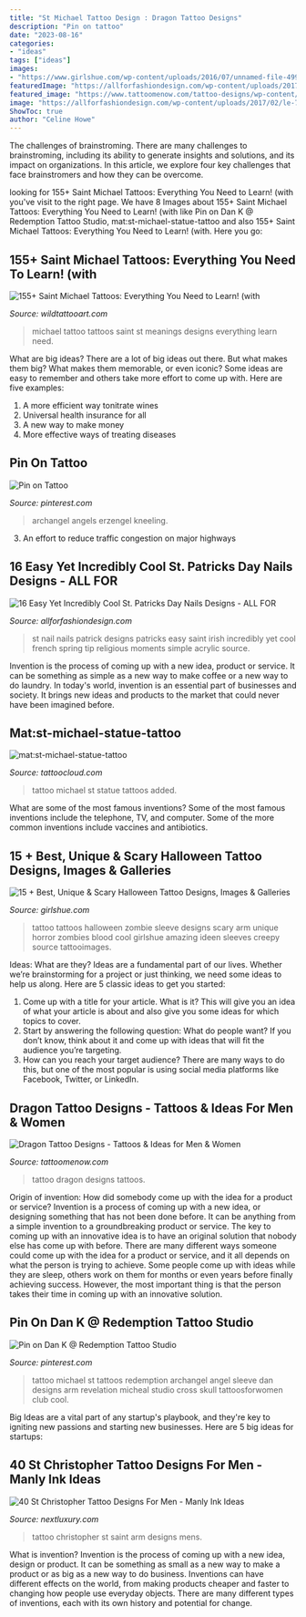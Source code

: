```yaml
---
title: "St Michael Tattoo Design : Dragon Tattoo Designs"
description: "Pin on tattoo"
date: "2023-08-16"
categories:
- "ideas"
tags: ["ideas"]
images:
- "https://www.girlshue.com/wp-content/uploads/2016/07/unnamed-file-4998.jpg"
featuredImage: "https://allforfashiondesign.com/wp-content/uploads/2017/02/le-7-600x600.jpg"
featured_image: "https://www.tattoomenow.com/tattoo-designs/wp-content/uploads/2020/10/Dragon-Tattoo-42.jpg"
image: "https://allforfashiondesign.com/wp-content/uploads/2017/02/le-7-600x600.jpg"
ShowToc: true
author: "Celine Howe"
---
```



The challenges of brainstroming.
There are many challenges to brainstroming, including its ability to generate insights and solutions, and its impact on organizations. In this article, we explore four key challenges that face brainstromers and how they can be overcome.

	

		
looking for 155+ Saint Michael Tattoos: Everything You Need to Learn! (with you've visit to the right page. We have 8 Images about 155+ Saint Michael Tattoos: Everything You Need to Learn! (with like Pin on Dan K @ Redemption Tattoo Studio, mat:st-michael-statue-tattoo and also 155+ Saint Michael Tattoos: Everything You Need to Learn! (with. Here you go:
		
    
## 155+ Saint Michael Tattoos: Everything You Need To Learn! (with

<img loading=lazy src="https://www.wildtattooart.com/wp-content/uploads/2018/10/Saint-Michael-Tattoos-2510181.jpg" onerror="this.onerror=null;this.src='https://tse2.mm.bing.net/th?id=OIP.aEfXYodYtEPKJzGgA2DpPgHaHa&amp;pid=15.1';" alt="155+ Saint Michael Tattoos: Everything You Need to Learn! (with">

_Source: wildtattooart.com_

>michael tattoo tattoos saint st meanings designs everything learn need. 

	

What are big ideas?
There are a lot of big ideas out there. But what makes them big? What makes them memorable, or even iconic? Some ideas are easy to remember and others take more effort to come up with. Here are five examples: 
1. A more efficient way tonitrate wines
2. Universal health insurance for all
3. A new way to make money
4. More effective ways of treating diseases

    
## Pin On Tattoo

<img loading=lazy src="https://i.pinimg.com/736x/3c/e9/e5/3ce9e5c5baabd0d3ee78c19cf7a90b3f.jpg" onerror="this.onerror=null;this.src='https://tse2.mm.bing.net/th?id=OIP.YaGFYxexcj-6gcmTuGgm9gHaJ4&amp;pid=15.1';" alt="Pin on Tattoo">

_Source: pinterest.com_

>archangel angels erzengel kneeling. 

	

3. An effort to reduce traffic congestion on major highways 

    
## 16 Easy Yet Incredibly Cool St. Patricks Day Nails Designs - ALL FOR

<img loading=lazy src="https://allforfashiondesign.com/wp-content/uploads/2017/02/le-7-600x600.jpg" onerror="this.onerror=null;this.src='https://tse2.mm.bing.net/th?id=OIP.H-DbW1Nme-ScJb_NQRIR6QHaHa&amp;pid=15.1';" alt="16 Easy Yet Incredibly Cool St. Patricks Day Nails Designs - ALL FOR">

_Source: allforfashiondesign.com_

>st nail nails patrick designs patricks easy saint irish incredibly yet cool french spring tip religious moments simple acrylic source. 

	

Invention is the process of coming up with a new idea, product or service. It can be something as simple as a new way to make coffee or a new way to do laundry. In today's world, invention is an essential part of businesses and society. It brings new ideas and products to the market that could never have been imagined before.

    
## Mat:st-michael-statue-tattoo

<img loading=lazy src="https://tattoocloud.com/system/images/tatties/000/075/787/web/phone_upload.jpg?1484549574" onerror="this.onerror=null;this.src='https://tse3.mm.bing.net/th?id=OIP.ZrSMcPuqhmTtaBJWiV27QwHaHa&amp;pid=15.1';" alt="mat:st-michael-statue-tattoo">

_Source: tattoocloud.com_

>tattoo michael st statue tattoos added. 

	

What are some of the most famous inventions?
Some of the most famous inventions include the telephone, TV, and computer. Some of the more common inventions include vaccines and antibiotics.

    
## 15 + Best, Unique &amp; Scary Halloween Tattoo Designs, Images &amp; Galleries

<img loading=lazy src="https://www.girlshue.com/wp-content/uploads/2016/07/unnamed-file-4998.jpg" onerror="this.onerror=null;this.src='https://tse3.mm.bing.net/th?id=OIP.dXywN3ZNgpNH-P9SANAO0gHaL1&amp;pid=15.1';" alt="15 + Best, Unique &amp; Scary Halloween Tattoo Designs, Images &amp; Galleries">

_Source: girlshue.com_

>tattoo tattoos halloween zombie sleeve designs scary arm unique horror zombies blood cool girlshue amazing ideen sleeves creepy source tattooimages. 

	

Ideas: What are they?
Ideas are a fundamental part of our lives. Whether we’re brainstorming for a project or just thinking, we need some ideas to help us along. Here are 5 classic ideas to get you started:
1. Come up with a title for your article. What is it? This will give you an idea of what your article is about and also give you some ideas for which topics to cover.
2. Start by answering the following question: What do people want? If you don’t know, think about it and come up with ideas that will fit the audience you’re targeting. 
3. How can you reach your target audience? There are many ways to do this, but one of the most popular is using social media platforms like Facebook, Twitter, or LinkedIn.

    
## Dragon Tattoo Designs - Tattoos &amp; Ideas For Men &amp; Women

<img loading=lazy src="https://www.tattoomenow.com/tattoo-designs/wp-content/uploads/2020/10/Dragon-Tattoo-42.jpg" onerror="this.onerror=null;this.src='https://tse2.mm.bing.net/th?id=OIP.z2ePv5Ul5VqnjySfbfWpqQAAAA&amp;pid=15.1';" alt="Dragon Tattoo Designs - Tattoos &amp; Ideas for Men &amp; Women">

_Source: tattoomenow.com_

>tattoo dragon designs tattoos. 

	

Origin of invention: How did somebody come up with the idea for a product or service?
Invention is a process of coming up with a new idea, or designing something that has not been done before. It can be anything from a simple invention to a groundbreaking product or service. The key to coming up with an innovative idea is to have an original solution that nobody else has come up with before. There are many different ways someone could come up with the idea for a product or service, and it all depends on what the person is trying to achieve. Some people come up with ideas while they are sleep, others work on them for months or even years before finally achieving success. However, the most important thing is that the person takes their time in coming up with an innovative solution.

    
## Pin On Dan K @ Redemption Tattoo Studio

<img loading=lazy src="https://i.pinimg.com/736x/4e/65/0a/4e650a829148a7df37bc6d26bc274969.jpg" onerror="this.onerror=null;this.src='https://tse2.mm.bing.net/th?id=OIP.Gu2ZG1Tx26beioFdkTUdXwHaNB&amp;pid=15.1';" alt="Pin on Dan K @ Redemption Tattoo Studio">

_Source: pinterest.com_

>tattoo michael st tattoos redemption archangel angel sleeve dan designs arm revelation micheal studio cross skull tattoosforwomen club cool. 

	

Big Ideas are a vital part of any startup's playbook, and they're key to igniting new passions and starting new businesses. Here are 5 big ideas for startups: 

    
## 40 St Christopher Tattoo Designs For Men - Manly Ink Ideas

<img loading=lazy src="http://nextluxury.com/wp-content/uploads/man-with-shaded-st-christopher-tattoo-design-on-arm.jpg" onerror="this.onerror=null;this.src='https://tse4.mm.bing.net/th?id=OIP.oTLQ1HSZ5zBzKOzEDHGGXgHaHa&amp;pid=15.1';" alt="40 St Christopher Tattoo Designs For Men - Manly Ink Ideas">

_Source: nextluxury.com_

>tattoo christopher st saint arm designs mens. 

	

What is invention?
Invention is the process of coming up with a new idea, design or product. It can be something as small as a new way to make a product or as big as a new way to do business. Inventions can have different effects on the world, from making products cheaper and faster to changing how people use everyday objects. There are many different types of inventions, each with its own history and potential for change.

